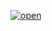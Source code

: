 [![open](https://img.shields.io/badge/masuk-indonesia%20emas-2a2a2a?style=for-the-badge)]([https://mininxd.github.io/kalkulator-web/](https://mininxd.github.io/indonesiaemas/))
